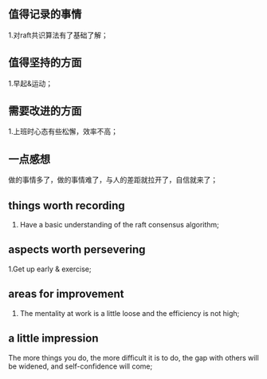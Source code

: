 ## 值得记录的事情
1.对raft共识算法有了基础了解；


## 值得坚持的方面
1.早起&运动；


## 需要改进的方面
1.上班时心态有些松懈，效率不高；


## 一点感想
做的事情多了，做的事情难了，与人的差距就拉开了，自信就来了；


## things worth recording
1. Have a basic understanding of the raft consensus algorithm;
  
## aspects worth persevering
1.Get up early & exercise;

## areas for improvement
1. The mentality at work is a little loose and the efficiency is not high;


## a little impression
The more things you do, the more difficult it is to do, the gap with others will be widened, and self-confidence will come;